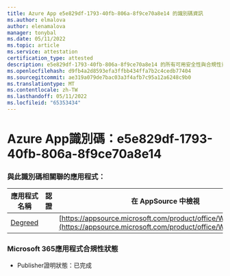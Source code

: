```yaml
---
title: Azure App e5e829df-1793-40fb-806a-8f9ce70a8e14 的識別碼資訊
ms.author: elmalova
author: elenamalova
manager: tonybal
ms.date: 05/11/2022
ms.topic: article
ms.service: attestation
certification_type: attested
description: e5e829df-1793-40fb-806a-8f9ce70a8e14 的所有可用安全性與合規性資訊。
ms.openlocfilehash: d9fb4a2d8593efa3ffbb434ffa7b2c4cedb77404
ms.sourcegitcommit: ae319a079de7bac03a3f4afb7c95a12a6248c9b0
ms.translationtype: MT
ms.contentlocale: zh-TW
ms.lasthandoff: 05/11/2022
ms.locfileid: "65353434"
---
```

# <a name="azure-app-id-e5e829df-1793-40fb-806a-8f9ce70a8e14"></a>Azure App識別碼：e5e829df-1793-40fb-806a-8f9ce70a8e14


### <a name="apps-associated-with-this-id"></a>與此識別碼相關聯的應用程式：
| **應用程式名稱** | **認證** | **在 AppSource 中檢視** |
|--------------|---------------|-----------------------|
| [Degreed](../forward/WA200003252.md) |  | [https://appsource.microsoft.com/product/office/WA200003252](https://appsource.microsoft.com/product/office/WA200003252) |

### <a name="microsoft-365-app-compliance-status"></a>Microsoft 365應用程式合規性狀態
- Publisher證明狀態：已完成
